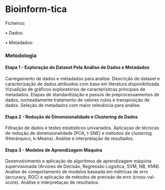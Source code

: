 # Bioinform-tica
Ficheiros:

•	Dados:

•	Metadados:


### Metodologia

#### Etapa 1 - Exploração do Dataset Pela Análise de Dados e Metadados
Carregamento de dados e metadados para análise. Descrição de dataset e caracterização de dados atribuídos com base em literatura disponibilizada. Vizualição de gráficos exploratórios de caracterísitcas principais de metadados. Etapas de standardização e passos de preprocessamentos de dados, nomeadamente tratamento de valores nulos e transposição de dados. Seleção de metadados com maior relevância para análise. 

#### Etapa 2 - Redução de Dimensionalidade e Clustering de Dados
Filtração de dados e testes estatísticos univariados. Aplicaçao de técnicas de redução de dimensionalidade (PCA, t-SNE) e métodos de clustering (Hierárquico, k-Means). Análise e interpretação de resultados.

#### Etapa 3 - Modelos de Aprendizagem Máquina
Desenvolvimento e aplicação de algoritmos de aprendizagem máquina supervisionada (Árvores de Decisão, Regressão Logística, SVM, NB, KNN). Análise de comportamento de modelos baseada em métricas de erro (accuracy, ROC) e aplicação de métodos de previsão de erro (cross-val-score). Análise e interpretaçao de resultados. 
